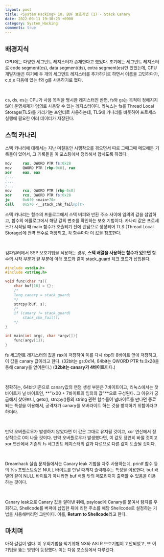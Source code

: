 ```yaml
---
layout: post
title: <System Hacking> 10. BOF 보호기법 (1) - Stack Canary
date: 2022-09-11 19:30:23 +0900
category: System_Hacking
comments: true
---
```


## 배경지식

CPU에는 다양한 세그먼트 레지스터가 존재한다고 했었다. 초기에는 세그먼트 레지스터로 code segment(cs), data segment(ds), extra segment(es)만 있었는데, CPU 개발자들은 여기에 두 개의 세그먼트 레지스터를 추가하기로 하면서 이름을 고민하다가, c,d,e 다음에 있는 f와 g를 사용하기로 했다.

<br/>

cs, ds, es는 CPU가 사용 목적을 명시한 레지스터인 반면, fs와 gs는 목적이 정해지지 않아 운영체제가 임의로 사용할 수 있는 레지스터이다. 리눅스는 fs를 Thread Local Storage(TLS)를 가리키는 포인터로 사용하는데, TLS에 카나리를 비롯하여 프로세스 실행에 필요한 여러 데이터가 저장된다.

## 스택 카나리

스택 카나리에 대해서는 지난 며칠동안 시행착오를 겪으면서 따로 그때그때 메모해둔 기록들이 있어서, 그 기록들을 이 포스팅에서 정리해서 합치도록 하겠다.

```s
mov	    rax, QWORD PTR fs:0x28
mov	    QWORD PTR [rbp-0x8], rax
xor	    eax, eax
;...
;...
;...
mov	    rcx, QWORD PTR [rbp-0x8]
xor 	rcx, QWORD PTR fs:0x28
je	    0x6f0 <main+70>
call	0x570 <__stack_chk_fail@plt>
```

스택 카나리는 함수의 프롤로그에서 스택 버퍼와 반환 주소 사이에 임의의 값을 삽입하고, 함수의 에필로그에서 해당 값의 변조를 확인하는 보호 기법이다. 카나리 값은 프로세스가 시작될 때 main 함수가 호출되기 전에 랜덤으로 생성되어 TLS (Thread Local Storage)에 전역 변수로 저장되고, 각 함수마다 이 값을 참조한다.

<br/>

컴파일러에서 SSP 보호기법을 적용하는 경우, **스택 배열을 사용하는 함수가 있으면** 함수의 시작 부분과 끝 부분에 아래 코드와 같이 stack_guard 체크 코드가 삽입된다.

```c
#include <stdio.h>
#include <string.h>

void func(char *s){
    char buf[16] = {};
    /* 
    long canary = stack_guard; 
    */
    strcpy(buf, s);
    /* 
    if (canary != stack_guard)
        stack_chk_fail();
    */
}

int main(int argc, char *argv[]){
	func(argv[1]);
}
```

fs 세그먼트 레지스터의 값을 rax에 저장하여 이를 다시 rbp의 8바이트 앞에 저장하고, 이 값을 canary 값이라고 한다.
(32bit는 gs:0x14, 64bit는 QWORD PTR fs:0x28을 통해 canary를 얻어온다.)
(**32bit는 canary가 4바이트**이다.)

<br/>

정확히는, 64bit기준으로 canary값의 랜덤 생성 부분은 7바이트이고, 리눅스에서는 첫 바이트가 널 바이트인, **"\x00 + 7바이트의 임의의 값"**으로 구성된다. 그 이유가 궁금해서 찾아보니, gets(), strcpy()등의 string 관련 함수들이 널바이트를 만나면 종료되는 특성을 이용해서, 공격자가 canary를 오버라이트 하는 것을 방지하기 위함이라고 하더라.

<br/>

만약 오버플로우가 발생하지 않았다면 이 값은 그대로 유지될 것이고, xor 연산에서 정상적으로 0이 나올 것이다. 만약 오버플로우가 발생했다면, 이 값도 당연히 바뀔 것이고 xor 연산에서 기존의 fs 세그먼트 레지스터의 값과 다르므로 다른 값이 도출될 것이다.

<br/>

Dreamhack 실습 문제들에서는 Canary leak 기법을 자주 사용하는데, printf 함수 등의 %s 포맷스트링은 NULL 바이트를 만날 때까지 출력해주는 특성을 이용한다. buf 배열의 끝이 NULL 바이트가 아니라면 buf 배열 밖의 메모리까지 출력할 수 있음을 이용하는 것이다.

<br/>

Canary leak으로 Canary 값을 알아낸 뒤에, payload에 Canary를 붙여서 탐지를 우회하고, Shellcode를 버퍼에 삽입한 뒤에 리턴 주소를 해당 Shellcode로 설정하는 기법을 사용해버리면 그만이다. 이를, **Return to Shellcode**라고 한다.

## 마치며

아직 갈길이 멀다. 이 우회기법을 막기위해 NX와 ASLR 보호기법이 고안되었고, 또 이 기법을 뚫는 방법이 등장했다. 이는 다음 포스팅에서 다루겠다.